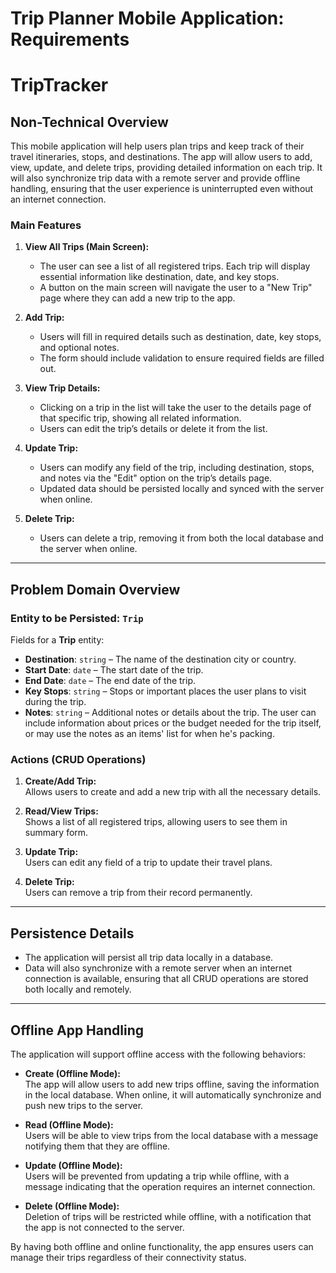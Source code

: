 # Trip Planner Mobile Application: Requirements
# TripTracker

## Non-Technical Overview
This mobile application will help users plan trips and keep track of their travel itineraries, stops, and destinations. The app will allow users to add, view, update, and delete trips, providing detailed information on each trip. It will also synchronize trip data with a remote server and provide offline handling, ensuring that the user experience is uninterrupted even without an internet connection.

### Main Features
1. **View All Trips (Main Screen):**
   - The user can see a list of all registered trips. Each trip will display essential information like destination, date, and key stops.
   - A button on the main screen will navigate the user to a "New Trip" page where they can add a new trip to the app.

2. **Add Trip:**
   - Users will fill in required details such as destination, date, key stops, and optional notes.
   - The form should include validation to ensure required fields are filled out.

3. **View Trip Details:**
   - Clicking on a trip in the list will take the user to the details page of that specific trip, showing all related information.
   - Users can edit the trip’s details or delete it from the list.

4. **Update Trip:**
   - Users can modify any field of the trip, including destination, stops, and notes via the "Edit" option on the trip’s details page.
   - Updated data should be persisted locally and synced with the server when online.

5. **Delete Trip:**
   - Users can delete a trip, removing it from both the local database and the server when online.

---

## Problem Domain Overview

### Entity to be Persisted: `Trip`
Fields for a **Trip** entity:
  - **Destination**: `string` – The name of the destination city or country.
  - **Start Date**: `date` – The start date of the trip.
  - **End Date**: `date` – The end date of the trip.
  - **Key Stops**: `string` – Stops or important places the user plans to visit during the trip.
  - **Notes**: `string` – Additional notes or details about the trip. The user can include information about prices or the budget needed for the trip itself, or may use the notes as an items' list for when he's packing.

### Actions (CRUD Operations)
1. **Create/Add Trip:**  
   Allows users to create and add a new trip with all the necessary details.
   
2. **Read/View Trips:**  
   Shows a list of all registered trips, allowing users to see them in summary form.
   
3. **Update Trip:**  
   Users can edit any field of a trip to update their travel plans.
   
4. **Delete Trip:**  
   Users can remove a trip from their record permanently.

---

## Persistence Details
- The application will persist all trip data locally in a database.
- Data will also synchronize with a remote server when an internet connection is available, ensuring that all CRUD operations are stored both locally and remotely.

---

## Offline App Handling
The application will support offline access with the following behaviors:

- **Create (Offline Mode):**  
  The app will allow users to add new trips offline, saving the information in the local database. When online, it will automatically synchronize and push new trips to the server.

- **Read (Offline Mode):**  
  Users will be able to view trips from the local database with a message notifying them that they are offline.

- **Update (Offline Mode):**  
  Users will be prevented from updating a trip while offline, with a message indicating that the operation requires an internet connection.

- **Delete (Offline Mode):**  
  Deletion of trips will be restricted while offline, with a notification that the app is not connected to the server.

By having both offline and online functionality, the app ensures users can manage their trips regardless of their connectivity status.

